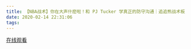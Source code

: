 ```yaml
---
title: 【NBA战术】你在大声什麽啦！和 PJ Tucker 学真正的防守沟通｜追追熊战术板
date: 2020-02-14 22:31:06
tags:
---
```


<a href="https://www.weibo.com/tv/v/Iu8jj3q02?fid=1034:4471816803254278" target="_blank">在线观看</a>

